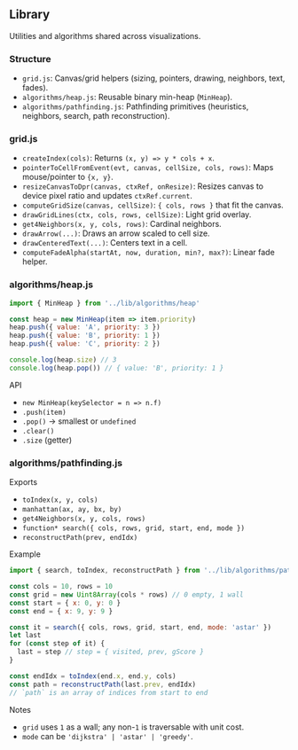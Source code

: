 ## Library

Utilities and algorithms shared across visualizations.

### Structure

- `grid.js`: Canvas/grid helpers (sizing, pointers, drawing, neighbors, text, fades).
- `algorithms/heap.js`: Reusable binary min-heap (`MinHeap`).
- `algorithms/pathfinding.js`: Pathfinding primitives (heuristics, neighbors, search, path reconstruction).

### grid.js

- `createIndex(cols)`: Returns `(x, y) => y * cols + x`.
- `pointerToCellFromEvent(evt, canvas, cellSize, cols, rows)`: Maps mouse/pointer to `{x, y}`.
- `resizeCanvasToDpr(canvas, ctxRef, onResize)`: Resizes canvas to device pixel ratio and updates `ctxRef.current`.
- `computeGridSize(canvas, cellSize)`: `{ cols, rows }` that fit the canvas.
- `drawGridLines(ctx, cols, rows, cellSize)`: Light grid overlay.
- `get4Neighbors(x, y, cols, rows)`: Cardinal neighbors.
- `drawArrow(...)`: Draws an arrow scaled to cell size.
- `drawCenteredText(...)`: Centers text in a cell.
- `computeFadeAlpha(startAt, now, duration, min?, max?)`: Linear fade helper.

### algorithms/heap.js

```js
import { MinHeap } from '../lib/algorithms/heap'

const heap = new MinHeap(item => item.priority)
heap.push({ value: 'A', priority: 3 })
heap.push({ value: 'B', priority: 1 })
heap.push({ value: 'C', priority: 2 })

console.log(heap.size) // 3
console.log(heap.pop()) // { value: 'B', priority: 1 }
```

API
- `new MinHeap(keySelector = n => n.f)`
- `.push(item)`
- `.pop()` → smallest or `undefined`
- `.clear()`
- `.size` (getter)

### algorithms/pathfinding.js

Exports
- `toIndex(x, y, cols)`
- `manhattan(ax, ay, bx, by)`
- `get4Neighbors(x, y, cols, rows)`
- `function* search({ cols, rows, grid, start, end, mode })`
- `reconstructPath(prev, endIdx)`

Example
```js
import { search, toIndex, reconstructPath } from '../lib/algorithms/pathfinding'

const cols = 10, rows = 10
const grid = new Uint8Array(cols * rows) // 0 empty, 1 wall
const start = { x: 0, y: 0 }
const end = { x: 9, y: 9 }

const it = search({ cols, rows, grid, start, end, mode: 'astar' })
let last
for (const step of it) {
  last = step // step = { visited, prev, gScore }
}

const endIdx = toIndex(end.x, end.y, cols)
const path = reconstructPath(last.prev, endIdx)
// `path` is an array of indices from start to end
```

Notes
- `grid` uses `1` as a wall; any non-`1` is traversable with unit cost.
- `mode` can be `'dijkstra' | 'astar' | 'greedy'`.


